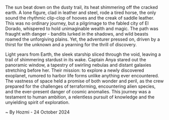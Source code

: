 
The sun beat down on the dusty trail, its heat shimmering off the cracked earth. A lone figure, clad in leather and steel, rode a tired horse, the only sound the rhythmic clip-clop of hooves and the creak of saddle leather. This was no ordinary journey, but a pilgrimage to the fabled city of El Dorado, whispered to hold unimaginable wealth and magic. The path was fraught with danger - bandits lurked in the shadows, and wild beasts roamed the unforgiving plains. Yet, the adventurer pressed on, driven by a thirst for the unknown and a yearning for the thrill of discovery. 

Light years from Earth, the sleek starship sliced through the void, leaving a trail of shimmering stardust in its wake. Captain Anya stared out the panoramic window, a tapestry of swirling nebulas and distant galaxies stretching before her. Their mission: to explore a newly discovered exoplanet, rumored to harbor life forms unlike anything ever encountered. The vastness of space held a promise of both wonder and peril, as the crew prepared for the challenges of terraforming, encountering alien species, and the ever-present danger of cosmic anomalies. This journey was a testament to human ambition, a relentless pursuit of knowledge and the unyielding spirit of exploration. 

~ By Hozmi - 24 October 2024
